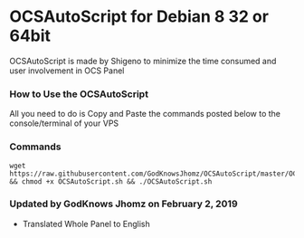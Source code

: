 # OCSAutoScript for Debian 8 32 or 64bit

OCSAutoScript is made by Shigeno to minimize the time consumed and user involvement in OCS Panel

### How to Use the OCSAutoScript

All you need to do is Copy and Paste the commands posted below to the console/terminal of your VPS

### Commands

```
wget https://raw.githubusercontent.com/GodKnowsJhomz/OCSAutoScript/master/OCSAutoScript.sh && chmod +x OCSAutoScript.sh && ./OCSAutoScript.sh
```

### Updated by GodKnows Jhomz on February 2, 2019
- Translated Whole Panel to English
